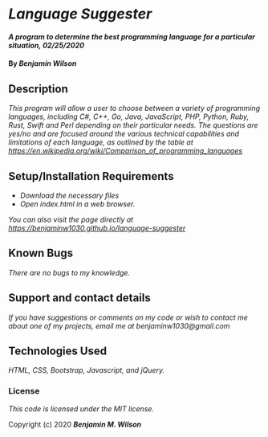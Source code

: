 # _Language Suggester_

#### _A program to determine the best programming language for a particular situation, 02/25/2020_

#### By _Benjamin Wilson_

## Description

_This program will allow a user to choose between a variety of programming languages, including C#, C++, Go, Java, JavaScript, PHP, Python, Ruby, Rust, Swift and Perl depending on their particular needs. The questions are yes/no and are focused around the various technical capabilities and limitations of each language, as outlined by the table at https://en.wikipedia.org/wiki/Comparison_of_programming_languages_

## Setup/Installation Requirements

* _Download the necessary files_
* _Open index.html in a web browser._

_You can also visit the page directly at https://benjaminw1030.github.io/language-suggester_

## Known Bugs

_There are no bugs to my knowledge._

## Support and contact details

_If you have suggestions or comments on my code or wish to contact me about one of my projects, email me at benjaminw1030@gmail.com_

## Technologies Used

_HTML, CSS, Bootstrap, Javascript, and jQuery._

### License

*This code is licensed under the MIT license.*

Copyright (c) 2020 **_Benjamin M. Wilson_**